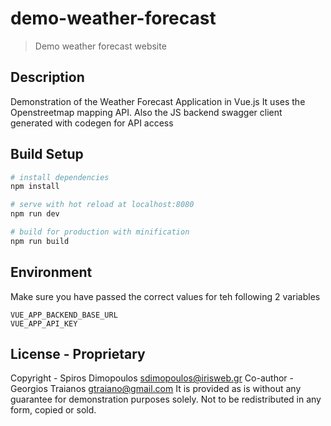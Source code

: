 # demo-weather-forecast

> Demo weather forecast website

## Description

Demonstration of the Weather Forecast Application in Vue.js
It uses the Openstreetmap mapping API.
Also the JS backend swagger client generated with codegen for API access

## Build Setup

``` bash
# install dependencies
npm install

# serve with hot reload at localhost:8080
npm run dev

# build for production with minification
npm run build
```

## Environment

Make sure you have passed the correct values for teh following 2 variables
```
VUE_APP_BACKEND_BASE_URL
VUE_APP_API_KEY
```


## License - Proprietary
Copyright - Spiros Dimopoulos <sdimopoulos@irisweb.gr>
Co-author - Georgios Traianos <gtraiano@gmail.com>
It is provided as is without any guarantee for demonstration purposes solely.
Not to be redistributed in any form, copied or sold.
